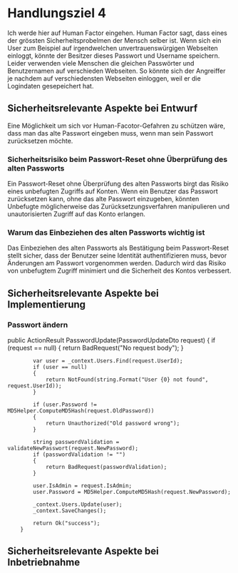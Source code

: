 # Handlungsziel 4
Ich werde hier auf Human Factor eingehen. Human Factor sagt, dass eines der grössten Sicherheitsprobelmen der Mensch selber ist. Wenn sich ein User zum Beispiel auf irgendwelchen unvertrauenswürgigen Webseiten einloggt, könnte der Besitzer dieses Passwort und Username speichern. Leider verwenden viele Menschen die gleichen Passwörter und Benutzernamen auf verschieden Webseiten. So könnte sich der Angreiffer je nachdem auf verschiedensten Webseiten einloggen, weil er die Logindaten gesepeichert hat. 

## Sicherheitsrelevante Aspekte bei Entwurf
Eine Möglichkeit um sich vor Human-Facotor-Gefahren zu schützen wäre, dass man das alte Passwort eingeben muss, wenn man sein Passwort zurücksetzen möchte. 


### Sicherheitsrisiko beim Passwort-Reset ohne Überprüfung des alten Passworts

Ein Passwort-Reset ohne Überprüfung des alten Passworts birgt das Risiko eines unbefugten Zugriffs auf Konten. Wenn ein Benutzer das Passwort zurücksetzen kann, ohne das alte Passwort einzugeben, könnten Unbefugte möglicherweise das Zurücksetzungsverfahren manipulieren und unautorisierten Zugriff auf das Konto erlangen.

### Warum das Einbeziehen des alten Passworts wichtig ist

Das Einbeziehen des alten Passworts als Bestätigung beim Passwort-Reset stellt sicher, dass der Benutzer seine Identität authentifizieren muss, bevor Änderungen am Passwort vorgenommen werden. Dadurch wird das Risiko von unbefugtem Zugriff minimiert und die Sicherheit des Kontos verbessert.


## Sicherheitsrelevante Aspekte bei Implementierung 
### Passwort ändern

public ActionResult PasswordUpdate(PasswordUpdateDto request)
        {
            if (request == null)
            {
                return BadRequest("No request body");
            }

            var user = _context.Users.Find(request.UserId);
            if (user == null)
            {
                return NotFound(string.Format("User {0} not found", request.UserId));
            }

            if (user.Password != MD5Helper.ComputeMD5Hash(request.OldPassword))
            {
                return Unauthorized("Old password wrong");
            }

            string passwordValidation = validateNewPasswort(request.NewPassword);
            if (passwordValidation != "")
            {
                return BadRequest(passwordValidation);
            }

            user.IsAdmin = request.IsAdmin;
            user.Password = MD5Helper.ComputeMD5Hash(request.NewPassword);

            _context.Users.Update(user);
            _context.SaveChanges();

            return Ok("success");
        }



## Sicherheitsrelevante Aspekte bei Inbetriebnahme

